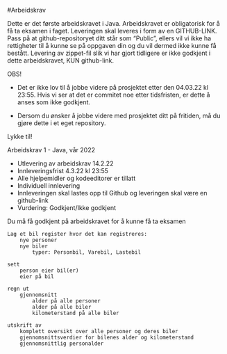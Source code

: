 #Arbeidskrav

Dette er det første arbeidskravet i Java. Arbeidskravet er obligatorisk for å få ta eksamen i faget.
Leveringen skal leveres i form av en GITHUB-LINK. Pass på at github-repositoryet ditt står som “Public”, ellers vil vi ikke ha rettigheter til å kunne se på oppgaven din og du vil dermed ikke kunne få bestått. Levering av zippet-fil slik vi har gjort tidligere er ikke godkjent i dette arbeidskravet, KUN github-link.

OBS!

- Det er ikke lov til å jobbe videre på prosjektet etter den 04.03.22 kl 23:55. 
    Hvis vi ser at det er commitet noe etter tidsfristen, er dette å anses som ikke godkjent. 

- Dersom du ønsker å jobbe videre med prosjektet ditt på fritiden, må du gjøre dette i et eget repository.

Lykke til!

Arbeidskrav 1 - Java, vår 2022

- Utlevering av arbeidskrav 14.2.22
- Innleveringsfrist 4.3.22 kl 23:55
- Alle hjelpemidler og kodeeditorer er tillatt
- Individuell innlevering
- Innleveringen skal lastes opp til Github og leveringen skal være en github-link
- Vurdering: Godkjent/Ikke godkjent

Du må få godkjent på arbeidskravet for å kunne få ta eksamen

    Lag et bil register hvor det kan registreres: 
        nye personer
        nye biler
            typer: Personbil, Varebil, Lastebil

    sett 
        person eier bil(er) 
        eier på bil

    regn ut 
        gjennomsnitt 
            alder på alle personer
            alder på alle biler
            kilometerstand på alle biler

    utskrift av 
        komplett oversikt over alle personer og deres biler
        gjennomsnittsverdier for bilenes alder og kilometerstand
        gjennomsnittlig personalder
